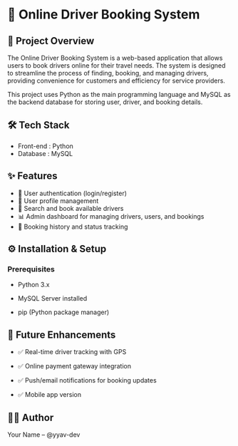 # 🚖 Online Driver Booking System
## 📌 Project Overview
The Online Driver Booking System is a web-based application that allows users to book drivers online for their travel needs. The system is designed to streamline the process of finding, booking, and managing drivers, providing convenience for customers and efficiency for service providers.

This project uses Python as the main programming language and MySQL as the backend database for storing user, driver, and booking details.
## 🛠️ Tech Stack
- Front-end : Python
- Database : MySQL
## ✨ Features
- 🔐 User authentication (login/register)
- 👤 User profile management
- 🚗 Search and book available drivers
- 📊 Admin dashboard for managing drivers, users, and bookings
- 📂 Booking history and status tracking

## ⚙️ Installation & Setup
### **Prerequisites**

- Python 3.x

- MySQL Server installed

- pip (Python package manager)

## 🚀 Future Enhancements

- ✅ Real-time driver tracking with GPS

- ✅ Online payment gateway integration

- ✅ Push/email notifications for booking updates

- ✅ Mobile app version

## 👨‍💻 Author

Your Name – @yyav-dev
